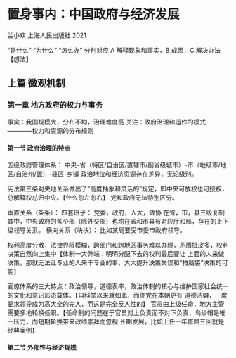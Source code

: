 #  置身事内：中国政府与经济发展
兰小欢 上海人民出版社 2021

“是什么” “为什么” “怎么办” 分别对应 A 解释现象和事实，B 成因，C 解决办法 【想法】

## 上篇 微观机制
### 第一章 地方政府的权力与事务
事实：我国规模大，分布不均，治理难度高
关注：政府治理和运作的模式————权力和资源的分布规则
#### 第一节 政府治理的特点

五级政府管理体系： 中央-省（特区/自治区/直辖市/副省级城市）-市（地级市/地区/自治州/盟）-县区-乡镇
政治地位和经济资源存在差异，无论级别。

宪法第三条对央地关系做出了“高度抽象和灵活的”规定，即中央可放权也可授权，总解释权总归中央。【什么忽左忽右】
党和政府无法特别区分。

垂直关系（条条）：
四套班子： 党委，政府，人大，政协 在省，市，县三级复制
其中，中央政府的各个部（除外交部）也均在省和市县有对应厅和局，存在的上下级领导关系。
横向关系（块块）：
比如某局要受市委市政府领导。

权利高度分散，法律界限模糊，跨部门和跨地区事务难以办理，矛盾扯皮多，权利决策自然向上集中【体制一大弊端：明明分配下去的权利最后要让
上面的人来做决策，那就无法让专业的人来干专业的事，大大提升决策失误和“拍脑袋”决策的可能】

官僚体系的三大特点：政治领导，道德表率，政治体制的核心与维护国家社会统一的文化和意识形态载体。【自科举以来就如此，而你党在本朝更有
道德洁癖，一度要求领导成为高大全的完人，而这是完全反人性的】
官员由上级任命，地方主管需要多地轮换任职。【任命制的问题在于官员对上负责而不对下负责，乌纱帽是唯一压力，而短期轮换带来政绩崇拜而忽视
长期发展，比如上任一年修路三回就是经典案例】
#### 第二节 外部性与经济规模
